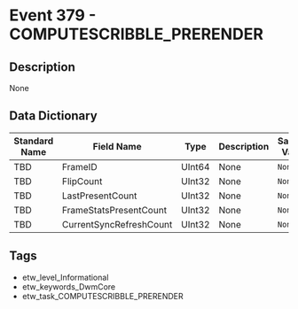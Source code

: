 # Event 379 - COMPUTESCRIBBLE_PRERENDER

## Description
None

## Data Dictionary
|Standard Name|Field Name|Type|Description|Sample Value|
|---|---|---|---|---|
|TBD|FrameID|UInt64|None|`None`|
|TBD|FlipCount|UInt32|None|`None`|
|TBD|LastPresentCount|UInt32|None|`None`|
|TBD|FrameStatsPresentCount|UInt32|None|`None`|
|TBD|CurrentSyncRefreshCount|UInt32|None|`None`|

## Tags
* etw_level_Informational
* etw_keywords_DwmCore
* etw_task_COMPUTESCRIBBLE_PRERENDER